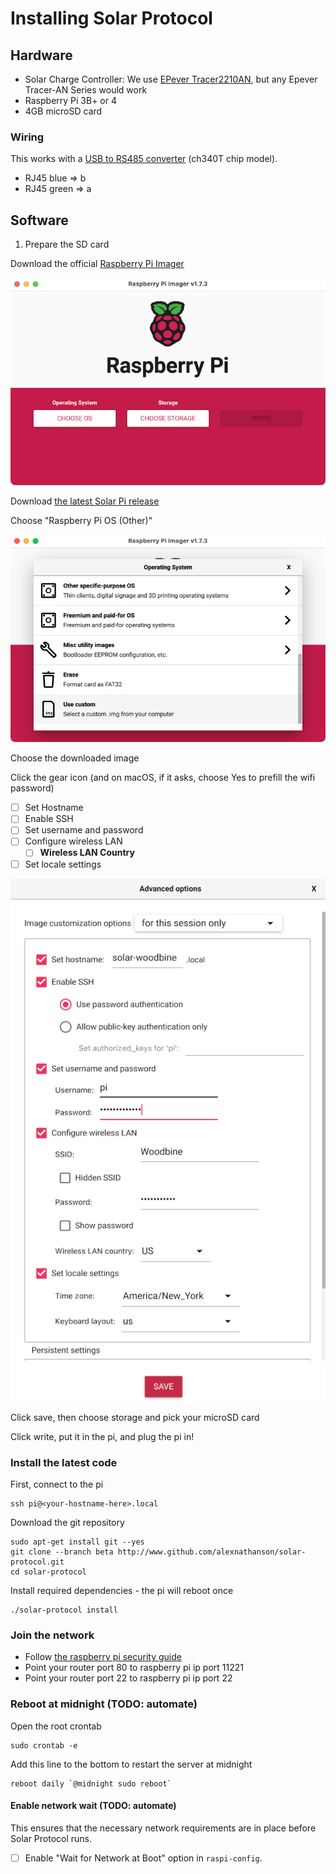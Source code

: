 # Installing Solar Protocol

## Hardware

* Solar Charge Controller: We use [EPever Tracer2210AN](https://www.epever.com/product/tracer-an-10-40a-mppt-charge-controller/), but any Epever Tracer-AN Series would work
* Raspberry Pi 3B+ or 4
* 4GB microSD card

### Wiring

This works with a [USB to RS485 converter](https://www.sparkfun.com/products/15938) (ch340T chip model).

* RJ45 blue => b
* RJ45 green => a

## Software

1. Prepare the SD card

Download the official [Raspberry Pi Imager](https://www.raspberrypi.com/software/)

![rpi imager screen](images/raspberry-pi-imager.png)

Download [the latest Solar Pi release](https://github.com/jedahan/solar-protocol/releases/download/1.0.0/image_2022-12-26-solar-pi.img.xz)

Choose "Raspberry Pi OS (Other)"

![choosing Use Custom](images/use-custom.png)

Choose the downloaded image

Click the gear icon (and on macOS, if it asks, choose Yes to prefill the wifi password)

- [ ] Set Hostname
- [ ] Enable SSH
- [ ] Set username and password
- [ ] Configure wireless LAN
    - [ ] **Wireless LAN Country**
- [ ] Set locale settings

![image of needed options](images/raspberry-pi-advanced-options.png)

Click save, then choose storage and pick your microSD card

Click write, put it in the pi, and plug the pi in!

### Install the latest code

First, connect to the pi

    ssh pi@<your-hostname-here>.local

Download the git repository

    sudo apt-get install git --yes
    git clone --branch beta http://www.github.com/alexnathanson/solar-protocol.git
    cd solar-protocol

Install required dependencies - the pi will reboot once

    ./solar-protocol install

### Join the network

* Follow [the raspberry pi security guide](https://www.raspberrypi.com/documentation/computers/configuration.html#securing-your-raspberry-pi)
* Point your router port 80 to raspberry pi ip port 11221
* Point your router port 22 to raspberry pi ip port 22

### Reboot at midnight (TODO: automate)

Open the root crontab

    sudo crontab -e

Add this line to the bottom to restart the server at midnight

    reboot daily `@midnight sudo reboot`

#### Enable network wait (TODO: automate)

This ensures that the necessary network requirements are in place before Solar Protocol runs.

- [ ] Enable "Wait for Network at Boot" option in `raspi-config`.
